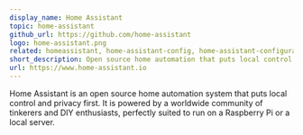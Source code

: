 ```yaml
---
display_name: Home Assistant
topic: home-assistant
github_url: https://github.com/home-assistant
logo: home-assistant.png
related: homeassistant, home-assistant-config, home-assistant-configuration, hassio
short_description: Open source home automation that puts local control and privacy first.
url: https://www.home-assistant.io
---
```

Home Assistant is an open source home automation system that puts local control and privacy first. It is powered by a worldwide community of tinkerers and DIY enthusiasts, perfectly suited to run on a Raspberry Pi or a local server.
